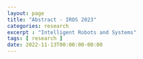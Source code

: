 ```yaml
---
layout: page
title: "Abstract - IROS 2023"
categories: research
excerpt : "Intelligent Robots and Systems"
tags: [ research ]
date: 2022-11-13T00:00:00-00:00
---
```


